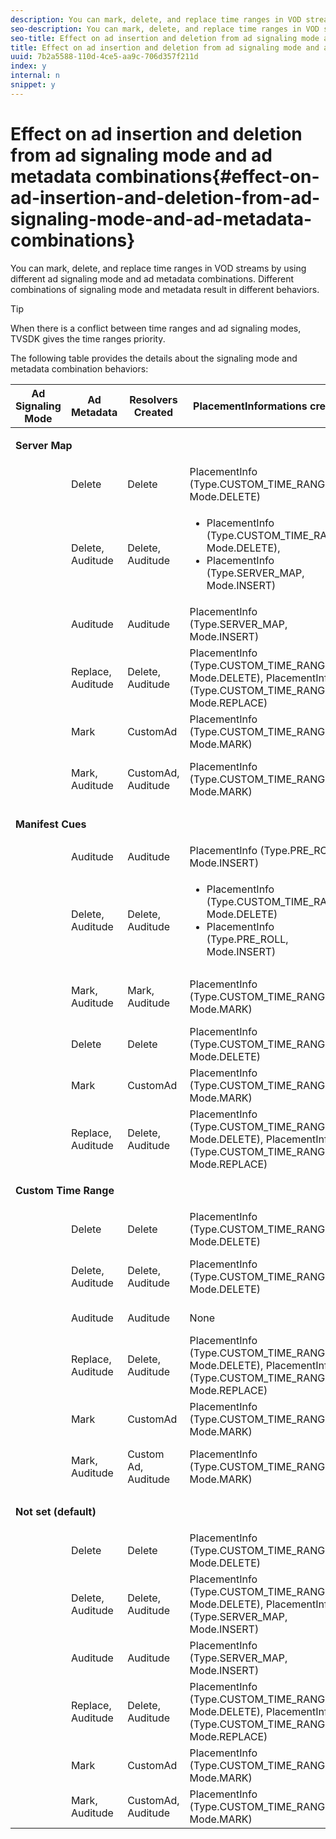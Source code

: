 ```yaml
---
description: You can mark, delete, and replace time ranges in VOD streams by using different ad signaling mode and ad metadata combinations. Different combinations of signaling mode and metadata result in different behaviors.
seo-description: You can mark, delete, and replace time ranges in VOD streams by using different ad signaling mode and ad metadata combinations. Different combinations of signaling mode and metadata result in different behaviors.
seo-title: Effect on ad insertion and deletion from ad signaling mode and ad metadata combinations
title: Effect on ad insertion and deletion from ad signaling mode and ad metadata combinations
uuid: 7b2a5588-110d-4ce5-aa9c-706d357f211d
index: y
internal: n
snippet: y
---
```


# Effect on ad insertion and deletion from ad signaling mode and ad metadata combinations{#effect-on-ad-insertion-and-deletion-from-ad-signaling-mode-and-ad-metadata-combinations}

You can mark, delete, and replace time ranges in VOD streams by using different ad signaling mode and ad metadata combinations. Different combinations of signaling mode and metadata result in different behaviors.

>[!TIP]
>
>When there is a conflict between time ranges and ad signaling modes, TVSDK gives the time ranges priority.

<table id="table_6044AA1ACFA244FA814EA2D0766C6D12"> 
 <desc>
   The following table provides the details about the signaling mode and metadata combination behaviors: 
 </desc> 
 <thead> 
  <tr> 
   <th class="entry"> Ad Signaling Mode </th> 
   <th class="entry"> Ad Metadata </th> 
   <th class="entry"> Resolvers Created </th> 
   <th class="entry"><span class="codeph"> PlacementInformations</span> created </th> 
   <th class="entry"> Resulting behavior </th> 
  </tr> 
 </thead>
 <tbody> 
  <tr> 
   <td colspan="5"> <p><b>Server Map</b> </p> </td> 
  </tr> 
  <tr> 
   <td> </td> 
   <td> Delete </td> 
   <td> Delete </td> 
   <td><span class="codeph"> PlacementInfo (Type.CUSTOM_TIME_RANGE, Mode.DELETE)</span> </td> 
   <td> Ranges deleted </td> 
  </tr> 
  <tr> 
   <td></td> 
   <td> Delete, Auditude </td> 
   <td> Delete, Auditude </td> 
   <td> 
    <ul id="ul_E0A2F885E93B4D23A486C37B305E17D8"> 
     <li id="li_D977B398D3904A44AFEC4B05AB0E3340"><span class="codeph"> PlacementInfo (Type.CUSTOM_TIME_RANGE, Mode.DELETE), </span> </li> 
     <li id="li_439886CB38AA46239C2E40352443888A"><span class="codeph"> PlacementInfo (Type.SERVER_MAP, Mode.INSERT)</span> </li> 
    </ul> </td> 
   <td> Ranges deleted, Ads inserted </td> 
  </tr> 
  <tr> 
   <td></td> 
   <td> Auditude </td> 
   <td> Auditude </td> 
   <td><span class="codeph"> PlacementInfo (Type.SERVER_MAP, Mode.INSERT)</span> </td> 
   <td> Ads inserted </td> 
  </tr> 
  <tr> 
   <td></td> 
   <td> Replace, Auditude </td> 
   <td> Delete, Auditude </td> 
   <td><span class="codeph"> PlacementInfo (Type.CUSTOM_TIME_RANGE, Mode.DELETE), PlacementInfo (Type.CUSTOM_TIME_RANGE, Mode.REPLACE)</span> </td> 
   <td> Ranges replaced </td> 
  </tr> 
  <tr> 
   <td></td> 
   <td> Mark </td> 
   <td> CustomAd </td> 
   <td><span class="codeph"> PlacementInfo (Type.CUSTOM_TIME_RANGE, Mode.MARK)</span> </td> 
   <td> Ranges marked </td> 
  </tr> 
  <tr> 
   <td></td> 
   <td> Mark, Auditude </td> 
   <td> CustomAd, Auditude </td> 
   <td><span class="codeph"> PlacementInfo (Type.CUSTOM_TIME_RANGE, Mode.MARK)</span> </td> 
   <td> Ranges marked, no ads inserted </td> 
  </tr> 
  <tr> 
   <td colspan="5"> <p><b>Manifest Cues</b> </p> </td> 
  </tr> 
  <tr> 
   <td></td> 
   <td> Auditude </td> 
   <td> Auditude </td> 
   <td><span class="codeph"> PlacementInfo (Type.PRE_ROLL, Mode.INSERT)</span> </td> 
   <td> Ads inserted </td> 
  </tr> 
  <tr> 
   <td></td> 
   <td> Delete, Auditude </td> 
   <td> Delete, Auditude </td> 
   <td> 
    <ul id="ul_2DD298538E9344B9BAB882485BB57747"> 
     <li id="li_F39A69EFA7ED45C18978A2C462AF7641"><span class="codeph"> PlacementInfo (Type.CUSTOM_TIME_RANGE, Mode.DELETE)</span> </li> 
     <li id="li_8CCDA3B1C63F4BC396F28F443D8C42F8"><span class="codeph"> PlacementInfo (Type.PRE_ROLL, Mode.INSERT)</span> </li> 
    </ul> </td> 
   <td> Ranges deleted, ads inserted </td> 
  </tr> 
  <tr> 
   <td></td> 
   <td> Mark, Auditude </td> 
   <td> Mark, Auditude </td> 
   <td><span class="codeph"> PlacementInfo (Type.CUSTOM_TIME_RANGE, Mode.MARK)</span> </td> 
   <td> Ranges marked, no ads inserted </td> 
  </tr> 
  <tr> 
   <td></td> 
   <td> Delete </td> 
   <td> Delete </td> 
   <td><span class="codeph"> PlacementInfo (Type.CUSTOM_TIME_RANGE, Mode.DELETE)</span> </td> 
   <td> Ranges deleted </td> 
  </tr> 
  <tr> 
   <td></td> 
   <td> Mark </td> 
   <td> CustomAd </td> 
   <td><span class="codeph"> PlacementInfo (Type.CUSTOM_TIME_RANGE, Mode.MARK)</span> </td> 
   <td> Ranges marked </td> 
  </tr> 
  <tr> 
   <td></td> 
   <td> Replace, Auditude </td> 
   <td> Delete, Auditude </td> 
   <td><span class="codeph"> PlacementInfo (Type.CUSTOM_TIME_RANGE, Mode.DELETE), PlacementInfo (Type.CUSTOM_TIME_RANGE, Mode.REPLACE)</span> </td> 
   <td> Ranges replaced </td> 
  </tr> 
  <tr> 
   <td colspan="5"> <p><b>Custom Time Range</b> </p> </td> 
  </tr> 
  <tr> 
   <td></td> 
   <td> Delete </td> 
   <td> Delete </td> 
   <td><span class="codeph"> PlacementInfo (Type.CUSTOM_TIME_RANGE, Mode.DELETE)</span> </td> 
   <td> Ranges deleted </td> 
  </tr> 
  <tr> 
   <td></td> 
   <td> Delete, Auditude </td> 
   <td> Delete, Auditude </td> 
   <td><span class="codeph"> PlacementInfo (Type.CUSTOM_TIME_RANGE, Mode.DELETE)</span> </td> 
   <td> Ranges deleted, no ads inserted </td> 
  </tr> 
  <tr> 
   <td></td> 
   <td> Auditude </td> 
   <td> Auditude </td> 
   <td> None </td> 
   <td> No ads inserted </td> 
  </tr> 
  <tr> 
   <td></td> 
   <td> Replace, Auditude </td> 
   <td> Delete, Auditude </td> 
   <td><span class="codeph"> PlacementInfo (Type.CUSTOM_TIME_RANGE, Mode.DELETE), PlacementInfo (Type.CUSTOM_TIME_RANGE, Mode.REPLACE)</span> </td> 
   <td> Ranges replaced with ads </td> 
  </tr> 
  <tr> 
   <td></td> 
   <td> Mark </td> 
   <td> CustomAd </td> 
   <td><span class="codeph"> PlacementInfo (Type.CUSTOM_TIME_RANGE, Mode.MARK)</span> </td> 
   <td> Ranges marked </td> 
  </tr> 
  <tr> 
   <td></td> 
   <td> Mark, Auditude </td> 
   <td> Custom Ad, Auditude </td> 
   <td><span class="codeph"> PlacementInfo (Type.CUSTOM_TIME_RANGE, Mode.MARK)</span> </td> 
   <td> Ranges marked, no ads inserted </td> 
  </tr> 
  <tr> 
   <td colspan="5"> <p><b>Not set (default)</b> </p> </td> 
  </tr> 
  <tr> 
   <td></td> 
   <td> Delete </td> 
   <td> Delete </td> 
   <td><span class="codeph"> PlacementInfo (Type.CUSTOM_TIME_RANGE, Mode.DELETE)</span> </td> 
   <td> Ranges deleted </td> 
  </tr> 
  <tr> 
   <td></td> 
   <td> Delete, Auditude </td> 
   <td> Delete, Auditude </td> 
   <td><span class="codeph"> PlacementInfo (Type.CUSTOM_TIME_RANGE, Mode.DELETE), PlacementInfo (Type.SERVER_MAP, Mode.INSERT)</span> </td> 
   <td> Ranges deleted, ads inserted </td> 
  </tr> 
  <tr> 
   <td></td> 
   <td> Auditude </td> 
   <td> Auditude </td> 
   <td><span class="codeph"> PlacementInfo (Type.SERVER_MAP, Mode.INSERT)</span> </td> 
   <td> Ads inserted </td> 
  </tr> 
  <tr> 
   <td></td> 
   <td> Replace, Auditude </td> 
   <td> Delete, Auditude </td> 
   <td><span class="codeph"> PlacementInfo (Type.CUSTOM_TIME_RANGE, Mode.DELETE), PlacementInfo (Type.CUSTOM_TIME_RANGE, Mode.REPLACE)</span> </td> 
   <td> Ranges replaced with ads </td> 
  </tr> 
  <tr> 
   <td></td> 
   <td> Mark </td> 
   <td> CustomAd </td> 
   <td><span class="codeph"> PlacementInfo (Type.CUSTOM_TIME_RANGE, Mode.MARK)</span> </td> 
   <td> Ranges marked </td> 
  </tr> 
  <tr> 
   <td></td> 
   <td> Mark, Auditude </td> 
   <td> CustomAd, Auditude </td> 
   <td><span class="codeph"> PlacementInfo (Type.CUSTOM_TIME_RANGE, Mode.MARK)</span> </td> 
   <td> Ranges marked </td> 
  </tr> 
 </tbody> 
</table>

